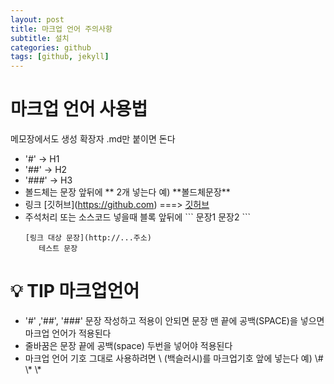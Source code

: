 ```yaml
---
layout: post
title: 마크업 언어 주의사항
subtitle: 설치
categories: github
tags: [github, jekyll]
---
```


# 마크업 언어 사용법
메모장에서도 생성 확장자 .md만 붙이면 돈다
- '#' -> H1 
- '##' -> H2
- '###' -> H3 
- 볼드체는 문장 앞뒤에 \*\* 2개 넣는다 예) \*\*볼드체문장\*\*
- 링크 \[깃허브\]\(https://github.com)  ===> [깃허브](https://github.com)  
- 주석처리 또는 소스코드 넣을때 블록 앞뒤에 \`\`\`  문장1  문장2  \`\`\`  
  ```
  [링크 대상 문장](http://...주소)  
     테스트 문장
  ```
  
# 💡 TIP 마크업언어
- '#' ,'##', '###' 문장 작성하고 적용이 안되면 문장 맨 끝에 공백(SPACE)을 넣으면 마크업 언어가 적용된다
- 줄바꿈은 문장 끝에 공백(space) 두번을 넣어야 적용된다
- 마크업 언어 기호 그대로 사용하려면 \ (백슬러시)를 마크업기호 앞에 넣는다 예) \\# \\* \\*


